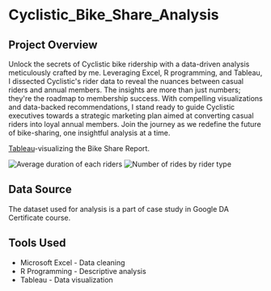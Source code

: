# Cyclistic_Bike_Share_Analysis

## Project Overview

Unlock the secrets of Cyclistic bike ridership with a data-driven analysis meticulously crafted by me. Leveraging Excel, R programming, and Tableau, I dissected Cyclistic's rider data to reveal the nuances between casual riders and annual members. The insights are more than just numbers; they're the roadmap to membership success. With compelling visualizations and data-backed recommendations, I stand ready to guide Cyclistic executives towards a strategic marketing plan aimed at converting casual riders into loyal annual members. Join the journey as we redefine the future of bike-sharing, one insightful analysis at a time.

[Tableau](https://public.tableau.com/views/CyclisticBikeShareReport_16981635994940/Dashboard1?:language=en-US&:sid=&:display_count=n&:origin=viz_share_link)-visualizing the Bike Share Report.


![Average duration of each riders](https://github.com/Safeedha-7/Cyclistic_Bike_Share_Analysis/assets/147964860/2544aafa-c254-454a-9f0d-039ed0164034)
![Number of rides by rider type](https://github.com/Safeedha-7/Cyclistic_Bike_Share_Analysis/assets/147964860/d5d8395d-c080-4217-bebd-6bfe7a6e0a0f)

## Data Source

The dataset used for analysis is a part of case study in Google DA Certificate course.

## Tools Used 

- Microsoft Excel - Data cleaning
- R Programming - Descriptive analysis
- Tableau - Data visualization
